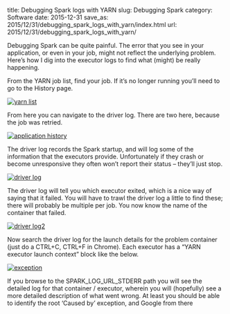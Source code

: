 title: Debugging Spark logs with YARN
slug: Debugging Spark
category: Software
date: 2015-12-31
save_as: 2015/12/31/debugging_spark_logs_with_yarn/index.html
url: 2015/12/31/debugging_spark_logs_with_yarn/

Debugging Spark can be quite painful. The error that you see in your application, or even in your job, might not reflect the underlying problem. Here’s how I dig into the executor logs to find what (might) be really happening.

From the YARN job list, find your job. If it’s no longer running you’ll need to go to the History page.

[![yarn list]({filename}/images/spark_000-300x126.png)]({filename}/images/spark_000.png)

From here you can navigate to the driver log. There are two here, because the job was retried.

[![application history]({filename}/images/spark_001-300x147.png)]({filename}/images/spark_001.png)

The driver log records the Spark startup, and will log some of the information that the executors provide. Unfortunately if they crash or become unresponsive they often won’t report their status – they’ll just stop.

[![driver log]({filename}/images/spark_002-300x152.png)]({filename}/images/spark_002.png)

The driver log will tell you which executor exited, which is a nice way of saying that it failed. You will have to trawl the driver log a little to find these; there will probably be multiple per job. You now know the name of the container that failed.

[![driver log2]({filename}/images/spark_003-300x70.png)]({filename}/images/spark_003.png)

Now search the driver log for the launch details for the problem container (just do a CTRL+C, CTRL+F in Chrome). Each executor has a “YARN executor launch context” block like the below.

[![exception]({filename}/images/spark_005_stderr_log-300x142.png)]({filename}/images/spark_005_stderr_log.png)

If you browse to the SPARK_LOG_URL_STDERR path you will see the detailed log for that container / executor, wherein you will (hopefully) see a more detailed description of what went wrong. At least you should be able to identify the root ‘Caused by’ exception, and Google from there

